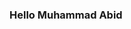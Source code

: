 ### Hello Muhammad Abid

<!--
**Muhammad786abid/Muhammad786abid** is a ✨ _special_ ✨ repository because its `README.md` (this file) appears on your GitHub profile.

Here are some ideas to get you started:
<br>masahaaaaaaaaaaaaaaaaaaaaaaaaa

- 🔭 I’m currently working on ...
- 🌱 I’m currently learning ...
- 👯 I’m looking to collaborate on ...
- 🤔 I’m looking for help with ...
- 💬 Ask me about ...
- 📫 How to reach me: ...
- 😄 Pronouns: ...
- ⚡ Fun fact: ...
-hafiz Muhammad Abid:...
-->
